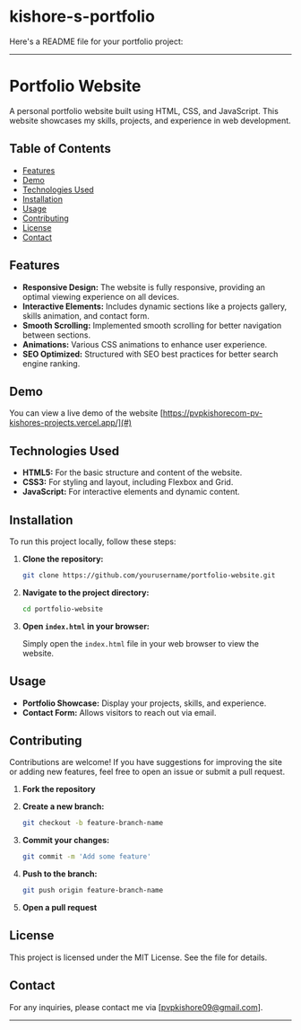 # kishore-s-portfolio
Here's a README file for your portfolio project:

---

# Portfolio Website

A personal portfolio website built using HTML, CSS, and JavaScript. This website showcases my skills, projects, and experience in web development.

## Table of Contents

- [Features](#features)
- [Demo](#demo)
- [Technologies Used](#technologies-used)
- [Installation](#installation)
- [Usage](#usage)
- [Contributing](#contributing)
- [License](#license)
- [Contact](#contact)

## Features

- **Responsive Design:** The website is fully responsive, providing an optimal viewing experience on all devices.
- **Interactive Elements:** Includes dynamic sections like a projects gallery, skills animation, and contact form.
- **Smooth Scrolling:** Implemented smooth scrolling for better navigation between sections.
- **Animations:** Various CSS animations to enhance user experience.
- **SEO Optimized:** Structured with SEO best practices for better search engine ranking.

## Demo

You can view a live demo of the website [https://pvpkishorecom-pv-kishores-projects.vercel.app/](#)

## Technologies Used

- **HTML5:** For the basic structure and content of the website.
- **CSS3:** For styling and layout, including Flexbox and Grid.
- **JavaScript:** For interactive elements and dynamic content.

## Installation

To run this project locally, follow these steps:

1. **Clone the repository:**

   ```bash
   git clone https://github.com/yourusername/portfolio-website.git
   ```

2. **Navigate to the project directory:**

   ```bash
   cd portfolio-website
   ```

3. **Open `index.html` in your browser:**

   Simply open the `index.html` file in your web browser to view the website.

## Usage

- **Portfolio Showcase:** Display your projects, skills, and experience.
- **Contact Form:** Allows visitors to reach out via email.

## Contributing

Contributions are welcome! If you have suggestions for improving the site or adding new features, feel free to open an issue or submit a pull request.

1. **Fork the repository**
2. **Create a new branch:**

   ```bash
   git checkout -b feature-branch-name
   ```

3. **Commit your changes:**

   ```bash
   git commit -m 'Add some feature'
   ```

4. **Push to the branch:**

   ```bash
   git push origin feature-branch-name
   ```

5. **Open a pull request**

## License

This project is licensed under the MIT License. See the  file for details.

## Contact

For any inquiries, please contact me via [pvpkishore09@gmail.com].

---
